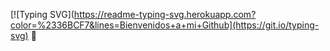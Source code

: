 [![Typing SVG](https://readme-typing-svg.herokuapp.com?color=%2336BCF7&lines=Bienvenidos+a+mi+Github](https://git.io/typing-svg) :wave:


<!--
**Joniruiz/JoniRuiz** is a ✨ _special_ ✨ repository because its `README.md` (this file) appears on your GitHub profile.

Here are some ideas to get you started:

- 🔭 I’m currently working on ...
- 🌱 I’m currently learning ...
- 👯 I’m looking to collaborate on ...
- 🤔 I’m looking for help with ...
- 💬 Ask me about ...
- 📫 How to reach me: ...
- 😄 Pronouns: ...
- ⚡ Fun fact: ...
-->
